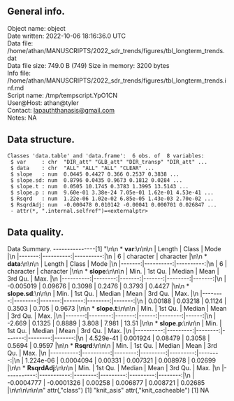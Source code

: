 <!-- This is a markdown file. -->


 General info.
---------------

Object name:    object      
Date written:   2022-10-06 18:16:36.0 UTC  
Data file:      /home/athan/MANUSCRIPTS/2022_sdr_trends/figures/tbl_longterm_trends.dat      
Data file size: 749.0 B (749) 
Size in memory: 3200 bytes      
Info file:      /home/athan/MANUSCRIPTS/2022_sdr_trends/figures/tbl_longterm_trends.inf.md      
Script name:    /tmp/tempscript.YpO1CN      
User@Host:      athan@tyler   
Contact:        <lapauththanasis@gmail.com>      
Notes:          NA      


 Data structure.
-----------------

```
Classes 'data.table' and 'data.frame':	6 obs. of  8 variables:
 $ var     : chr  "DIR_att" "GLB_att" "DIR_transp" "DIR_att" ...
 $ data    : chr  "ALL" "ALL" "ALL" "CLEAR" ...
 $ slope   : num  0.0445 0.4427 0.366 0.2537 0.3838 ...
 $ slope.sd: num  0.8796 0.0435 0.9673 0.1812 0.0284 ...
 $ slope.t : num  0.0505 10.1745 0.3783 1.3995 13.5143 ...
 $ slope.p : num  9.60e-01 3.38e-24 7.05e-01 1.62e-01 4.53e-41 ...
 $ Rsqrd   : num  1.22e-06 1.02e-02 6.85e-05 1.43e-03 2.70e-02 ...
 $ RsqrdAdj: num  -0.000478 0.010142 -0.00041 0.000701 0.026847 ...
 - attr(*, ".internal.selfref")=<externalptr> 
```


 Data quality.
---------------
 Data Summary.
---------------[1] "\n\n  * **var**:\n\n\n    | Length |     Class |      Mode |\n    |-------:|----------:|----------:|\n    |      6 | character | character |\n\n  * **data**:\n\n\n    | Length |     Class |      Mode |\n    |-------:|----------:|----------:|\n    |      6 | character | character |\n\n  * **slope**:\n\n\n    |      Min. | 1st Qu. | Median |   Mean | 3rd Qu. |   Max. |\n    |----------:|--------:|-------:|-------:|--------:|-------:|\n    | -0.005019 | 0.09676 | 0.3098 | 0.2476 |  0.3793 | 0.4427 |\n\n  * **slope.sd**:\n\n\n    |    Min. | 1st Qu. | Median |   Mean | 3rd Qu. |   Max. |\n    |--------:|--------:|-------:|-------:|--------:|-------:|\n    | 0.00188 | 0.03218 | 0.1124 | 0.3503 |   0.705 | 0.9673 |\n\n  * **slope.t**:\n\n\n    |   Min. | 1st Qu. | Median |  Mean | 3rd Qu. |  Max. |\n    |-------:|--------:|-------:|------:|--------:|------:|\n    | -2.669 |  0.1325 | 0.8889 | 3.808 |   7.981 | 13.51 |\n\n  * **slope.p**:\n\n\n    |      Min. |  1st Qu. |  Median |   Mean | 3rd Qu. |   Max. |\n    |----------:|---------:|--------:|-------:|--------:|-------:|\n    | 4.529e-41 | 0.001924 | 0.08479 | 0.3058 |  0.5694 | 0.9597 |\n\n  * **Rsqrd**:\n\n\n    |      Min. |   1st Qu. |  Median |     Mean |  3rd Qu. |    Max. |\n    |----------:|----------:|--------:|---------:|---------:|--------:|\n    | 1.224e-06 | 0.0004094 | 0.00331 | 0.007321 | 0.008978 | 0.02699 |\n\n  * **RsqrdAdj**:\n\n\n    |       Min. |    1st Qu. |  Median |     Mean |  3rd Qu. |    Max. |\n    |-----------:|-----------:|--------:|---------:|---------:|--------:|\n    | -0.0004777 | -0.0001326 | 0.00258 | 0.006877 | 0.008721 | 0.02685 |\n\n\n<!-- end of list -->\n\n\n"
attr(,"class")
[1] "knit_asis"
attr(,"knit_cacheable")
[1] NA
